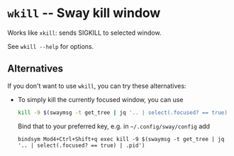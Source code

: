 # `wkill` -- Sway kill window

Works like `xkill`: sends SIGKILL to selected window.

See `wkill --help` for options.

## Alternatives

If you don't want to use `wkill`, you can try these alternatives:

- To simply kill the currently focused window, you can use

    ```sh
    kill -9 $(swaymsg -t get_tree | jq '.. | select(.focused? == true) | .pid')
    ```

    Bind that to your preferred key, e.g. in `~/.config/sway/config` add

    ```
    bindsym Mod4+Ctrl+Shift+q exec kill -9 $(swaymsg -t get_tree | jq '.. | select(.focused? == true) | .pid')
    ```
